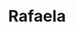 ---
title: Rafaela
date: 
draft: false

# descripcion
description : Pulsera de plata 925 y microcubic

materials: Plata 925

color: Plateado

dimensions: 21cm largo

code: 03-21-0527

type: "Pulseras"

categories: []

price: $7.940,00

price_eftvo: $6.750,00

# Images
# first image will be shown in the product page
images:
  # - image: "images/path_to_image"
  # La ubicacion de las imagenes es imagenes/Pulseras/Pulseras.Microcubic/03-21-0527-rafaela
  - image: "./images/pulseras/microcubic/03-21-0527.JPG"
---